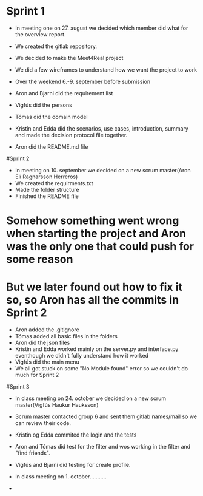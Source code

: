 # Sprint 1
- In meeting one on 27. august we decided which member did what for the overview report. 
- We created the gitlab repository. 
- We decided to make the Meet4Real project
- We did a few wireframes to understand how we want the project to work

- Over the weekend 6.-9. september before submission
- Aron and Bjarni did the requirement list
- Vigfús did the persons
- Tómas did the domain model
- Kristín and Edda did the scenarios, use cases, introduction, summary and made the decision protocol file together. 
- Aron did the README.md file


#Sprint 2
- In meeting on 10. september we decided on a new scrum master(Aron Elí Ragnarsson Herreros)
- We created the requirments.txt
- Made the folder structure
- Finished the README file

# Somehow something went wrong when starting the project and Aron was the only one that could push for some reason
# But we later found out how to fix it so, so Aron has all the commits in Sprint 2
- Aron added the .gitignore
- Tómas added all basic files in the folders
- Aron did the json files
- Kristín and Edda worked mainly on the server.py and interface.py eventhough we didn't fully understand how it worked
- Vigfús did the main menu
- We all got stuck on some "No Module found" error so we couldn't do much for Sprint 2


#Sprint 3
- In class meeting on 24. october we decided on a new scrum master(Vigfús Haukur Hauksson)
- Scrum master contacted group 6 and sent them gitlab names/mail so we can review their code.
- Kristín og Edda commited the login and the tests
- Aron and Tómas did test for the filter and wos working in the filter and "find friends".
- Vigfús and Bjarni did testing for create profile.

- In class meeting on 1. october...........
- 

